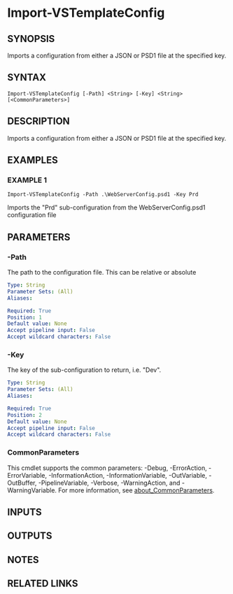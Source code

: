# Import-VSTemplateConfig

## SYNOPSIS
Imports a configuration from either a JSON or PSD1 file at the specified key.

## SYNTAX

```
Import-VSTemplateConfig [-Path] <String> [-Key] <String> [<CommonParameters>]
```

## DESCRIPTION
Imports a configuration from either a JSON or PSD1 file at the specified key.

## EXAMPLES

### EXAMPLE 1
```
Import-VSTemplateConfig -Path .\WebServerConfig.psd1 -Key Prd
```

Imports the "Prd" sub-configuration from the WebServerConfig.psd1 configuration file

## PARAMETERS

### -Path
The path to the configuration file.
This can be relative or absolute

```yaml
Type: String
Parameter Sets: (All)
Aliases:

Required: True
Position: 1
Default value: None
Accept pipeline input: False
Accept wildcard characters: False
```

### -Key
The key of the sub-configuration to return, i.e.
"Dev".

```yaml
Type: String
Parameter Sets: (All)
Aliases:

Required: True
Position: 2
Default value: None
Accept pipeline input: False
Accept wildcard characters: False
```

### CommonParameters
This cmdlet supports the common parameters: -Debug, -ErrorAction, -ErrorVariable, -InformationAction, -InformationVariable, -OutVariable, -OutBuffer, -PipelineVariable, -Verbose, -WarningAction, and -WarningVariable. For more information, see [about_CommonParameters](http://go.microsoft.com/fwlink/?LinkID=113216).

## INPUTS

## OUTPUTS

## NOTES

## RELATED LINKS

